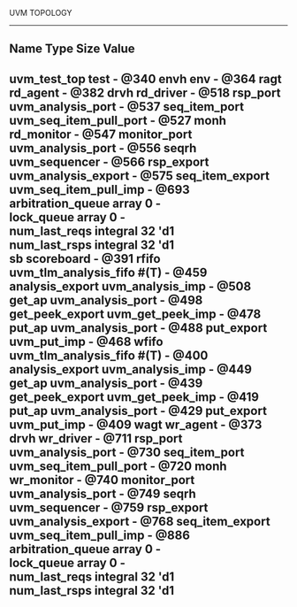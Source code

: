 
UVM TOPOLOGY

------------------------------------------------------------------
Name                       Type                        Size  Value
------------------------------------------------------------------
uvm_test_top               test                        -     @340 
  envh                     env                         -     @364 
    ragt                   rd_agent                    -     @382 
      drvh                 rd_driver                   -     @518 
        rsp_port           uvm_analysis_port           -     @537 
        seq_item_port      uvm_seq_item_pull_port      -     @527 
      monh                 rd_monitor                  -     @547 
        monitor_port       uvm_analysis_port           -     @556 
      seqrh                uvm_sequencer               -     @566 
        rsp_export         uvm_analysis_export         -     @575 
        seq_item_export    uvm_seq_item_pull_imp       -     @693 
        arbitration_queue  array                       0     -    
        lock_queue         array                       0     -    
        num_last_reqs      integral                    32    'd1  
        num_last_rsps      integral                    32    'd1  
    sb                     scoreboard                  -     @391 
      rfifo                uvm_tlm_analysis_fifo #(T)  -     @459 
        analysis_export    uvm_analysis_imp            -     @508 
        get_ap             uvm_analysis_port           -     @498 
        get_peek_export    uvm_get_peek_imp            -     @478 
        put_ap             uvm_analysis_port           -     @488 
        put_export         uvm_put_imp                 -     @468 
      wfifo                uvm_tlm_analysis_fifo #(T)  -     @400 
        analysis_export    uvm_analysis_imp            -     @449 
        get_ap             uvm_analysis_port           -     @439 
        get_peek_export    uvm_get_peek_imp            -     @419 
        put_ap             uvm_analysis_port           -     @429 
        put_export         uvm_put_imp                 -     @409 
    wagt                   wr_agent                    -     @373 
      drvh                 wr_driver                   -     @711 
        rsp_port           uvm_analysis_port           -     @730 
        seq_item_port      uvm_seq_item_pull_port      -     @720 
      monh                 wr_monitor                  -     @740 
        monitor_port       uvm_analysis_port           -     @749 
      seqrh                uvm_sequencer               -     @759 
        rsp_export         uvm_analysis_export         -     @768 
        seq_item_export    uvm_seq_item_pull_imp       -     @886 
        arbitration_queue  array                       0     -    
        lock_queue         array                       0     -    
        num_last_reqs      integral                    32    'd1  
        num_last_rsps      integral                    32    'd1  
------------------------------------------------------------------
